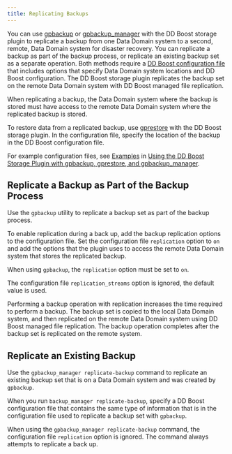 ```yaml
---
title: Replicating Backups 
---
```


You can use [gpbackup](../../utility_guide/ref/gpbackup.html) or [gpbackup\_manager](../../utility_guide/ref/gpbackup_manager.html) with the DD Boost storage plugin to replicate a backup from one Data Domain system to a second, remote, Data Domain system for disaster recovery. You can replicate a backup as part of the backup process, or replicate an existing backup set as a separate operation. Both methods require a [DD Boost configuration file](backup-ddboost-plugin.html#ddb-plugin-config) that includes options that specify Data Domain system locations and DD Boost configuration. The DD Boost storage plugin replicates the backup set on the remote Data Domain system with DD Boost managed file replication.

When replicating a backup, the Data Domain system where the backup is stored must have access to the remote Data Domain system where the replicated backup is stored.

To restore data from a replicated backup, use [gprestore](../../utility_guide/ref/gprestore.html) with the DD Boost storage plugin. In the configuration file, specify the location of the backup in the DD Boost configuration file.

For example configuration files, see [Examples](backup-ddboost-plugin.html#ddb_examples) in [Using the DD Boost Storage Plugin with gpbackup, gprestore, and gpbackup\_manager](backup-ddboost-plugin.html).

## <a id="repback"></a>Replicate a Backup as Part of the Backup Process 

Use the `gpbackup` utility to replicate a backup set as part of the backup process.

To enable replication during a back up, add the backup replication options to the configuration file. Set the configuration file `replication` option to `on` and add the options that the plugin uses to access the remote Data Domain system that stores the replicated backup.

When using `gpbackup`, the `replication` option must be set to `on`.

The configuration file `replication_streams` option is ignored, the default value is used.

Performing a backup operation with replication increases the time required to perform a backup. The backup set is copied to the local Data Domain system, and then replicated on the remote Data Domain system using DD Boost managed file replication. The backup operation completes after the backup set is replicated on the remote system.

## <a id="repexis"></a>Replicate an Existing Backup 

Use the `gpbackup_manager replicate-backup` command to replicate an existing backup set that is on a Data Domain system and was created by `gpbackup`.

When you run `backup_manager replicate-backup`, specify a DD Boost configuration file that contains the same type of information that is in the configuration file used to replicate a backup set with `gpbackup`.

When using the `gpbackup_manager replicate-backup` command, the configuration file `replication` option is ignored. The command always attempts to replicate a back up.

